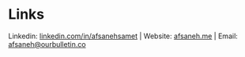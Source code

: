 # Links 

Linkedin: <a href="https://linkedin.com/in/afsanehsamettehrani">linkedin.com/in/afsanehsamet</a> | 
Website: <a href="https://afsaneh.me">afsaneh.me</a> | 
Email: afsaneh@ourbulletin.co
